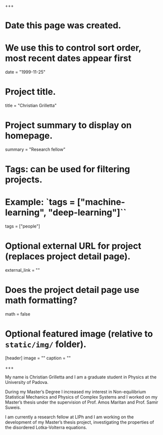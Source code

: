 +++
# Date this page was created.
# We use this to control sort order, most recent dates appear first
date = "1999-11-25"

# Project title.
title = "Christian Grilletta"

# Project summary to display on homepage.
summary = "Research fellow"

# Tags: can be used for filtering projects.
# Example: `tags = ["machine-learning", "deep-learning"]``
tags = ["people"]

# Optional external URL for project (replaces project detail page).
external_link = ""

# Does the project detail page use math formatting?
math = false

# Optional featured image (relative to `static/img/` folder).
[header]
image = ""
caption = ""

+++

My name is Christian Grilletta and I am a graduate student in Physics at the University of Padova.

During my Master’s Degree I increased my interest in Non-equilibrium Statistical Mechanics and Physics of Complex Systems and I worked on my Master’s thesis under the supervision of Prof. Amos Maritan and Prof. Samir Suweis.

I am currently a research fellow at LIPh and I am working on the development of my Master’s thesis project, investigating the properties of the disordered Lotka-Volterra equations.
